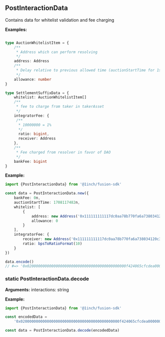 ## PostInteractionData

Contains data for whitelist validation and fee charging 

**Examples:**

```typescript

type AuctionWhitelistItem = {
    /**
     * Address which can perform resolving
     */
    address: Address
    /**
     * Delay relative to previous allowed time (auctionStartTime for 1st item), when address can start resolving. In seconds
     */
    allowance: number
}

type SettlementSuffixData = {
    whitelist: AuctionWhitelistItem[]
    /**
     * fee to charge from taker in takerAsset
     */
    integratorFee: {
     /**
      * 10000000 = 1%
      */
      ratio: bigint,
      receiver: Address  
    },
    /**
     * Fee charged from resolver in favor of DAO
     */
    bankFee: bigint
}
```

**Example:**

```typescript
import {PostInteractionData} from '@1inch/fusion-sdk'

const data = PostInteractionData.new({
    bankFee: 0n,
    auctionStartTime: 1708117482n,
    whitelist: [
        {
            address: new Address('0x111111111117dc0aa78b770fa6a738034120c302'),
            allowance: 0
        }
    ],
    integratorFee: {
        receiver: new Address('0x111111111117dc0aa78b770fa6a738034120c302'),
        ratio: bpsToRatioFormat(10)
    }
})

data.encode()
// #=> '0x020000000000000000000000000000000000000000000f424065cfcdea000000000000000000000000'
```

### static PostInteractionData.decode

**Arguments:** interactions: string

**Example:**

```typescript
import {PostInteractionData} from '@1inch/fusion-sdk'

const encodedData =
    '0x020000000000000000000000000000000000000000000f424065cfcdea000000000000000000000000'

const data = PostInteractionData.decode(encodedData)
```
